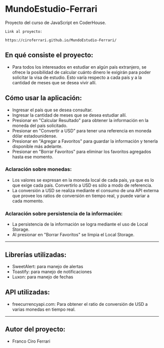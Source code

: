 # MundoEstudio-Ferrari

Proyecto del curso de JavaScript en CoderHouse.

```
Link al proyecto:

https://ciroferrari.github.io/MundoEstudio-Ferrari/
```


## En qué consiste el proyecto:

- Para todos los interesados en estudiar en algún país extranjero, se ofrece la posibilidad de calcular cuánto dinero le exigirán para poder solicitar la visa de estudio. Esto varía respecto a cada país y a la cantidad de meses que se desea vivir allí.

## Cómo usar la aplicación:

- Ingresar el país que se desea consultar.
- Ingresar la cantidad de meses que se desea estudiar allí.
- Presionar en "Calcular Resultado" para obtener la información en la moneda del país solicitado.
- Presionar en "Convertir a USD" para tener una referencia en moneda dólar estadounidense.
- Presionar en "Agregar a Favoritos" para guardar la información y tenerla disponible más adelante.
- Presionar en "Borrar Favoritos" para eliminar los favoritos agregados hasta ese momento.

### Aclaración sobre monedas:
- Los valores se expresan en la moneda local de cada país, ya que es lo que exige cada país. Convertirlo a USD es sólo a modo de referencia.
- La conversión a USD se realiza mediante el consumo de una API externa que provee los ratios de conversión en tiempo real, y puede variar a cada momento.

### Aclaración sobre persistencia de la información:
- La persistencia de la información se logra mediante el uso de Local Storage.
- Al  presionar en "Borrar Favoritos" se limpia el Local Storage.

<hr>

## Librerías utilizadas:
- SweetAlert: para manejo de alertas
- Toastify: para manejo de notificaciones
- Luxon: para manejo de fechas

## API utilizadas:
- freecurrencyapi.com: Para obtener el ratio de conversión de USD a varias monedas en tiempo real.

<hr>

## Autor del proyecto:

- Franco Ciro Ferrari
